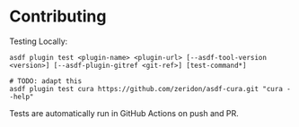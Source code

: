 # Contributing

Testing Locally:

```shell
asdf plugin test <plugin-name> <plugin-url> [--asdf-tool-version <version>] [--asdf-plugin-gitref <git-ref>] [test-command*]

# TODO: adapt this
asdf plugin test cura https://github.com/zeridon/asdf-cura.git "cura --help"
```

Tests are automatically run in GitHub Actions on push and PR.
